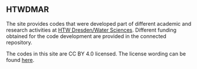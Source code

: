 ## HTWDMAR

The site provides codes that were developed part of different academic and research activities at [HTW Dresden/Water Sciences](https://www.htw-dresden.de/hochschule/fakultaeten/bauingenieurwesen/studium/lehrgebiete/wasserwesen). Different funding obtained for the code development are provided in 
the connected repository.

The codes in this site are CC BY 4.0 licensed. The license wording can be found [here](https://creativecommons.org/licenses/by/4.0/).
